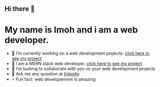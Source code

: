 
<h2>Hi there 👋 </h2>
    
<h1>My name is Imoh and i am a web developer. </h1>

- 🔭 I’m currently working on a web development projects. [click here to see my project](https://github.com/mohuwem/byb_project)
- 🌱 I am a MERN stack web developer. [click here to see my project](https://github.com/mohuwem/byb_project)
- 👯 I’m looking to collaborate with you on your web development projects
- 💬 Ask me any question at [linkedin](www.linkedin.com/in/imoh-nelson-72859320a)
- ⚡ Fun fact: web developement is amazing
<!--
**mohuwem/mohuwem** is a ✨ _special_ ✨ repository because its `README.md` (this file) appears on your GitHub profile.

Here are some ideas to get you started:

- 🔭 I’m currently working on ...
- 🌱 I’m currently learning ...
- 👯 I’m looking to collaborate on ...
- 🤔 I’m looking for help with ...
- 💬 Ask me about ...
- 📫 How to reach me: ...
- 😄 Pronouns: ...
- ⚡ Fun fact: ...
-->


